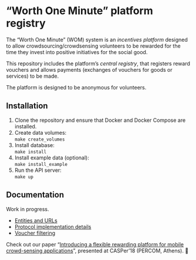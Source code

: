 # “Worth One Minute” platform registry

The “Worth One Minute”&nbsp;(WOM) system is an *incentives platform* designed to allow crowdsourcing/crowdsensing volunteers to be rewarded for the time they invest into positive initiatives for the social good.

This repository includes the platform’s *central registry*, that registers reward vouchers and allows payments (exchanges of vouchers for goods or services) to be made.

The platform is designed to be anonymous for volunteers.

## Installation

1. Clone the repository and ensure that Docker and Docker Compose are installed.
1. Create data volumes:  
   `make create_volumes`
1. Install database:  
   `make install`
1. Install example data (optional):  
   `make install_example`
1. Run the API server:  
   `make up`

## Documentation

Work in progress.

* [Entities and URLs](/docs/entities.md)
* [Protocol implementation details](/docs/protocols.md)
* [Voucher filtering](/docs/filtering.md)

Check out our paper “[Introducing a flexible rewarding platform for mobile crowd-sensing applications](https://www.researchgate.net/publication/323868710_Introducing_a_flexible_rewarding_platform_for_mobile_crowd-sensing_applications)”, presented at CASPer’18 (PERCOM, Athens).&nbsp;📃
